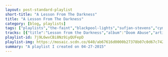 ```yaml
---
layout: post-standard-playlist
short-title: "A Lesson From The Darkness"
title: "A Lesson From The Darkness"
category: [blog, playlists]
tags: ["playlists","the-faint","blackpool-lights","sufjan-stevens","cymbals-eat-guitars","we-are-the-west","jeff-rosenstock","built-to-spill","the-unicorns","pickin'-on-series","built-to-spill","death-from-above-1979","human-highway","nada-surf","elvis-depressedly","nat-king-cole"]
tracks: [{"title":"Lesson from the Darkness","album":"Doom Abuse","artists":"The Faint"},{"title":"You Don't Need Me","album":"Okie Baroque","artists":"Blackpool Lights"},{"title":"Drawn to the Blood","album":"Carrie & Lowell","artists":"Sufjan Stevens"},{"title":"Jackson","album":"LOSE","artists":"Cymbals Eat Guitars"},{"title":"The Hammer","album":"We Are the West II","artists":"We Are The West"},{"title":"You, In Weird Cities","album":"We Cool?","artists":"Jeff Rosenstock"},{"title":"On the Way","album":"Untethered Moon","artists":"Built To Spill"},{"title":"I Was Born (A Unicorn)","album":"Who Will Cut Our Hair When We're Gone? (Remastered)","artists":"The Unicorns"},{"title":"Be Our Guest - From Beauty And The Beast","album":"Heigh-Ho Banjo: Bluegrass Salutes Favorite Disney Songs","artists":"Pickin' On Series"},{"title":"Living Zoo","album":"Untethered Moon","artists":"Built To Spill"},{"title":"Romantic Rights","album":"You're A Woman, I'm A Machine","artists":"Death From Above 1979"},{"title":"What World","album":"Moody Motorcycle","artists":"Human Highway"},{"title":"Always Love","album":"The Weight Is A Gift","artists":"Nada Surf"},{"title":"Wastes of Time","album":"New Alhambra","artists":"Elvis Depressedly"},{"title":"Love Is Here To Stay - Remastered","album":"The Unforgettable Nat King Cole (Remastered)","artists":"Nat King Cole"}]
playlist-id: 7j9L6wvCBi8Nz9iyQUFepD
playlist-img: https://mosaic.scdn.co/640/ab67616d0000b27378b07c0d67c742f3ce6c38f7ab67616d0000b27379c390f250f7419c57f6bc64ab67616d0000b273820e2ac14772ae3162c6d479ab67616d0000b273e110204b46680c18fac3b757
summary: "A playlist I created on 04-27-2015"
---
```

